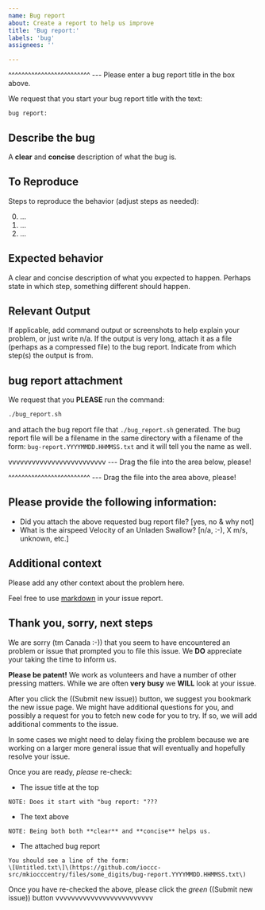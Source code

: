 ```yaml
---
name: Bug report
about: Create a report to help us improve
title: 'Bug report:'
labels: 'bug'
assignees: ''

---
```

^^^^^^^^^^^^^^^^^^^^^^^^^ --- Please enter a bug report title in the box above.

We request that you start your bug report title with the text:

```
bug report:
```


## Describe the bug


A **clear** and **concise** description of what the bug is.


## To Reproduce


Steps to reproduce the behavior (adjust steps as needed):

0. ...
1. ...
2. ...


## Expected behavior


A clear and concise description of what you expected to happen.
Perhaps state in which step, something different should happen.


## Relevant Output


If applicable, add command output or screenshots to help explain your problem, or just write n/a.
If the output is very long, attach it as a file (perhaps as a compressed file) to the bug report.
Indicate from which step(s) the output is from.


## bug report attachment


We request that you **PLEASE** run the command:

```sh
./bug_report.sh
```

and attach the bug report file that `./bug_report.sh` generated.
The bug report file will be a filename in the same directory with a
filename of the form: `bug-report.YYYYMMDD.HHMMSS.txt` and it will tell you the
name as well.

vvvvvvvvvvvvvvvvvvvvvvvvv --- Drag the file into the area below, please!





^^^^^^^^^^^^^^^^^^^^^^^^^ --- Drag the file into the area above, please!


## Please provide the following information:


 - Did you attach the above requested bug report file?  [yes, no & why not]
 - What is the airspeed Velocity of an Unladen Swallow? [n/a, :-), X m/s, unknown, etc.]


## Additional context


Please add any other context about the problem here.

Feel free to use [markdown](https://www.markdownguide.org/getting-started/) in your issue report.


## Thank you, sorry, next steps


We are sorry (tm Canada :-)) that you seem to have encountered an problem or issue that prompted
you to file this issue.  We **DO** appreciate your taking the time to inform us.

**Please be patent!**  We work as volunteers and have a number of other pressing matters.
While we are often **very busy** we **WILL** look at your issue.

After you click the ((Submit new issue)) button, we suggest you bookmark the new issue page.
We might have additional questions for you, and possibly a request for you to fetch new
code for you to try.  If so, we will add additional comments to the issue.

In some cases we might need to delay fixing the problem because we are working on a larger
more general issue that will eventually and hopefully resolve your issue.

Once you are ready, *please* re-check:


* The issue title at the top

```
NOTE: Does it start with "bug report: "???
```

* The text above

```
NOTE: Being both both **clear** and **concise** helps us.
```

* The attached bug report

```
You should see a line of the form:
\[Untitled.txt\]\(https://github.com/ioccc-src/mkiocccentry/files/some_digits/bug-report.YYYYMMDD.HHMMSS.txt\)
```

Once you have re-checked the above, please click the *green* ((Submit new issue)) button vvvvvvvvvvvvvvvvvvvvvvvvv
